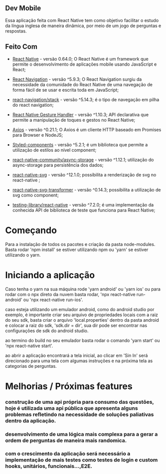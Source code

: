 ## Dev Mobile
Essa aplicação feita com React Native tem como objetivo facilitar o estudo da língua inglesa de maneira dinâmica, por meio de um jogo de perguntas e respostas.
## Feito Com

- [React Native](http://facebook.github.io/react-native/) - versão 0.64.0; O React Native é um framework que permite o desenvolvimento de aplicações mobile usando JavaScript e React;

- [React Navigation](https://reactnavigation.org/) - versão ^5.9.3;  O React Navigation surgiu da necessidade da comunidade do React Native de uma navegação de forma fácil de se usar e escrita toda em JavaScript;

- [react-navigation/stack](https://reactnavigation.org/) - versão ^5.14.3; é o tipo de navegação em pilha do react navigation;

- [React Native Gesture Handler](https://kmagiera.github.io/react-native-gesture-handler/) - versão ^1.10.3; API declarativa que permite a manipulação de toques e gestos no React Native;

- [Axios](https://github.com/axios/axios) - versão ^0.21.1; O Axios é um cliente HTTP baseado em Promises para Browser e NodeJS;

- [Styled-components](https://styled-components.com/) - versão ^5.2.1; é um biblioteca que permite a utilização de estilos ao nível component;

- [react-native-community/async-storage](https://www.npmjs.com/package/@react-native-community/async-storage) - versão ^1.12.1; utilização do async-storage para persistência dos dados;

- [react-native-svg](https://github.com/react-native-svg/react-native-svg) - versão ^12.1.0; possíbilita a renderização de svg no react-native ;

- [react-native-svg-transformer](https://github.com/kristerkari/react-native-svg-transformer) - versão ^0.14.3; possibilita a utilização de svg como component;

- [testing-library/react-native](https://github.com/testing-library/native-testing-library) - versão ^7.2.0; é uma implementação da conhecida API de biblioteca de teste que funciona para React Native;


# Começando
 Para a instalação de todos os pacotes e criação da pasta node-modules. Basta rodar 'npm install' se estiver utilizando npm ou 'yarn' se estiver utilizando o yarn.

# Iniciando a aplicação
 Caso tenha o yarn na sua máquina rode 'yarn android' ou 'yarn ios' ou para rodar com o npx direto da nuvem basta rodar, 'npx react-native run-android' ou 'npx react-native run-ios'.

 caso esteja utilizando um emulador android, como do android studio por exemplo, é importante criar seu arquivo de propriedades locais com a raiz do seu sdk, basta criar o arquivo 'local.properties' dentro da pasta android e colocar a raiz do sdk, 'sdk.dir = dir', sua dir pode ser encontrar nas configurações de sdk do android studio.

 ao termino do build no seu emulador  basta rodar o comando 'yarn start' ou 'npx react-native start'.

 ao abrir a aplicação encontrará a tela inicial, ao clicar em 'Sin In' será direcionado para uma tela com algumas instruções e na próxima tela as categorias de perguntas.

# Melhorias / Próximas features

### construção de uma api própria para consumo das questões, hoje é utilizada uma api pública que apresenta alguns problemas refletindo na necessidade de  soluções paliativas dentro da aplicação.

### desenvolvimento de uma lógica mais complexa para a gerar a ordem de perguntas de maneira mais randomica.
### com o crescimento da aplicação será necessário a implementação de mais testes como testes de login e custom hooks, unitários, funcionais...,E2E.  













